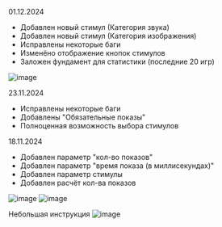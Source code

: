 01.12.2024
- Добавлен новый стимул (Категория звука)
- Добавлен новый стимул (Категория изображения)
- Исправлены некоторые баги
- Изменёно отображение кнопок стимулов
- Заложен фундамент для статистики (последние 20 игр)

![image](https://github.com/user-attachments/assets/b5b717d0-ed87-4627-b17d-65627dd30f3d)


23.11.2024
- Исправлены некоторые баги
- Добавлены "Обязательные показы"
- Полноценная возможность выбора стимулов

18.11.2024
- Добавлен параметр "кол-во показов"
- Добавлен параметр "время показа (в миллисекундах)"
- Добавлен параметр стимулы 
- Добавлен расчёт кол-ва показов

![image](https://github.com/user-attachments/assets/8a4d89d9-b0b8-4d47-93c4-61ac2ffe007c)
![image](https://github.com/user-attachments/assets/70b50713-9c75-4ae2-ad99-7e63441fd07e)

Небольшая инструкция
![image](https://github.com/user-attachments/assets/5f668f55-ca59-4512-af66-c697ded08e75)




